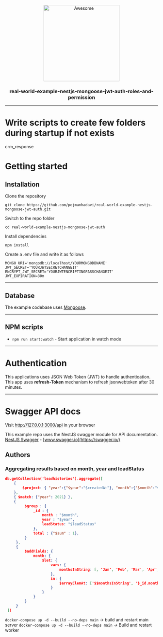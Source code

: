 <div align="center">
  <img width="250" src="https://camo.githubusercontent.com/18fe3feea5e3593c593e12e552494a3995eceacf/687474703a2f2f6b616d696c6d79736c69776965632e636f6d2f7075626c69632f6e6573742d6c6f676f2e706e672331" alt="Awesome">
  <br>
  <h3>real-world-example-nestjs-mongoose-jwt-auth-roles-and-permission</h3>
  <hr>
</div>


# Write scripts to create few folders during startup if not exists
crm_response

# Getting started

## Installation

Clone the repository

    git clone https://github.com/pejmanhadavi/real-world-example-nestjs-mongoose-jwt-auth.git

Switch to the repo folder

    cd real-world-example-nestjs-mongoose-jwt-auth
    
Install dependencies
    
    npm install

Create a .env file and write it as follows

    MONGO_URI='mongodb://localhost/YOURMONGODBNAME'
    JWT_SECRET='YOURJWTSECRETCHANGEIT'
    ENCRYPT_JWT_SECRET='YOURJWTENCRIPTINGPASSCHANGEIT'
    JWT_EXPIRATION=30m
 
----------

## Database

The example codebase uses [Mongoose](https://mongoosejs.com/).

----------

## NPM scripts
- `npm run start:watch` - Start application in watch mode

----------
# Authentication
 
This applications uses JSON Web Token (JWT) to handle authentication.
This app uses <strong>refresh-Token</strong> mechanism to refresh jsonwebtoken after 30 minutes.

----------
 
# Swagger API docs

Visit http://127.0.0.1:3000/api in your browser

This example repo uses the NestJS swagger module for API documentation. [NestJS Swagger](https://github.com/nestjs/swagger) - [www.swagger.io](https://swagger.io/)

## Authors

### Aggregating results based on month, year and leadStatus
```json
db.getCollection('leadhistories').aggregate([
    {
        $project: { "year":{"$year":"$createdAt"}, "month":{"$month":"$createdAt"}, leadStatus: "$leadStatus"}
    },
    { $match: {"year": 2021} },
    {
         $group : { 
             _id : { 
                 month : "$month", 
                 year : "$year",
                 leadStatus: "$leadStatus"
             },
             total : {"$sum" : 1},
         }
     },
     {
         $addFields: {
             month: {
                 $let: {
                     vars: {
                         monthsInString: [, 'Jan', 'Feb', 'Mar', 'Apr', 'May', 'Jun', 'July', 'August', 'September', 'October', 'November', 'December']
                     },
                     in: {
                         $arrayElemAt: ['$$monthsInString', '$_id.month']
                     }
                 }
             }
         }
     }
 ])
```


`docker-compose up -d --build --no-deps main` -> build and restart main server
`docker-compose up -d --build --no-deps main` -> Build and restart worker



